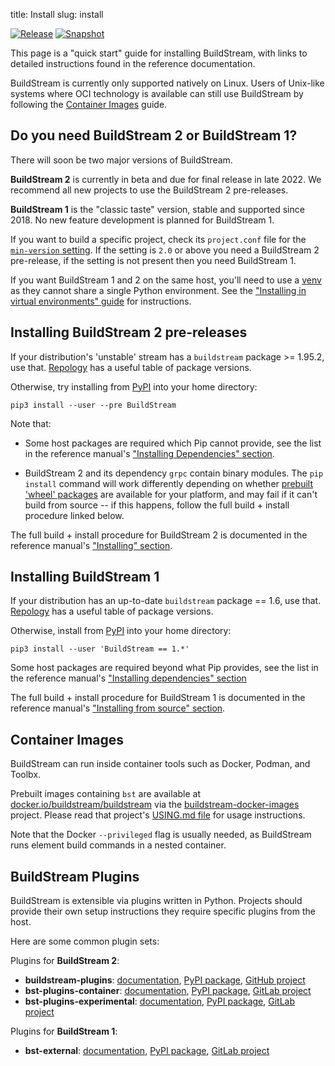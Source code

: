 title: Install
slug: install

[![Release](https://docs.buildstream.build/master/_static/release.svg)](https://docs.buildstream.build/master/_static/release.html) [![Snapshot](https://docs.buildstream.build/master/_static/snapshot.svg)](https://docs.buildstream.build/master/_static/snapshot.html)

This page is a "quick start" guide for installing BuildStream, with links
to detailed instructions found in the reference documentation.

BuildStream is currently only supported natively on Linux. Users of
Unix-like systems where OCI technology is available can still use BuildStream
by following the [Container Images](#container-images) guide.

## Do you need BuildStream 2 or BuildStream 1?

There will soon be two major versions of BuildStream.

**BuildStream 2** is currently in beta and due for final release in late 2022.
We recommend all new projects to use the BuildStream 2 pre-releases.

**BuildStream 1** is the "classic taste" version, stable and supported
since 2018. No new feature development is planned for BuildStream 1.

If you want to build a specific project, check its `project.conf` file for the
[`min-version` setting](https://docs.buildstream.build/master/format_project.html#minimum-version).
If the setting is `2.0` or above you need a BuildStream 2 pre-release, if the
setting is not present then you need BuildStream 1.

If you want BuildStream 1 and 2 on the same host, you'll need to use a
[venv] as they cannot share a single Python environment. See the
["Installing in virtual environments" guide](https://docs.buildstream.build/master/main_install.html#installing-in-virtual-environments)
for instructions.

## Installing BuildStream 2 pre-releases

If your distribution's 'unstable' stream has a `buildstream` package >= 1.95.2,
use that. [Repology] has a useful table of package versions.

Otherwise, try installing from [PyPI] into your home directory:

    pip3 install --user --pre BuildStream

Note that:

  * Some host packages are required which Pip cannot provide, see the list in
    the reference manual's
    ["Installing Dependencies" section](https://docs.buildstream.build/master/main_install.html#installing-dependencies).

  * BuildStream 2 and its dependency `grpc` contain binary modules. The `pip
    install` command will work differently depending on whether
    [prebuilt 'wheel' packages](https://pypi.org/project/BuildStream/#files) are
    available for your platform, and may fail if it can't build from source --
    if this happens, follow the full build + install procedure linked below.

The full build + install procedure for BuildStream 2 is documented in the
reference manual's ["Installing" section](https://docs.buildstream.build/master/main_install.html).

## Installing BuildStream 1

If your distribution has an up-to-date `buildstream` package == 1.6, use that.
[Repology] has a useful table of package versions.

Otherwise, install from [PyPI] into your home directory:

    pip3 install --user 'BuildStream == 1.*'

Some host packages are required beyond what Pip provides, see the list in
the reference manual's
["Installing dependencies" section](https://docs.buildstream.build/1.6/install_linux_distro.html#installing-dependencies)

The full build + install procedure for BuildStream 1 is documented in the
reference manual's
["Installing from source" section](https://docs.buildstream.build/1.6/install_linux_distro.html#installing-from-source).

## Container Images

BuildStream can run inside container tools such as Docker, Podman, and Toolbx.

Prebuilt images containing `bst` are available at
[docker.io/buildstream/buildstream] via the [buildstream-docker-images]
project. Please read that project's
[USING.md file](https://gitlab.com/BuildStream/buildstream-docker-images/-/blob/master/USING.md)
for usage instructions.

Note that the Docker `--privileged` flag is usually needed, as BuildStream runs
element build commands in a nested container.

## BuildStream Plugins

BuildStream is extensible via plugins written in Python. Projects should
provide their own setup instructions they require specific plugins from the
host.

Here are some common plugin sets:

Plugins for **BuildStream 2**:

 * **buildstream-plugins**:
   [documentation](https://apache.github.io/buildstream-plugins/),
   [PyPI package](https://pypi.org/project/buildstream-plugins/),
   [GitHub project](https://github.com/apache/buildstream-plugins/)
 * **bst-plugins-container**:
   [documentation](https://buildstream.gitlab.io/bst-plugins-container/),
   [PyPI package](https://pypi.org/project/bst-plugins-container/),
   [GitLab project](https://gitlab.com/BuildStream/bst-plugins-container)
 * **bst-plugins-experimental**:
   [documentation](https://buildstream.gitlab.io/bst-plugins-experimental),
   [PyPI package](https://pypi.org/project/bst-plugins-experimental/),
   [GitLab project](https://gitlab.com/BuildStream/bst-plugins-experimental)

Plugins for **BuildStream 1**:

  * **bst-external**:
    [documentation](https://buildstream.gitlab.io/bst-external/),
    [PyPI package](https://pypi.org/project/BuildStream-external/#history),
    [GitLab project](https://gitlab.com/BuildStream/bst-external)

[buildstream-docker-images]: https://gitlab.com/BuildStream/buildstream-docker-images/
[docker.io/buildstream/buildstream]: https://hub.docker.com/r/buildstream/buildstream
[BuildStream docs]: https://docs.buildstream.build
[Repology]: https://repology.org/project/buildstream/versions
[PyPI]: https://www.pypi.org/project/BuildStream/
[venv]: https://docs.python.org/3/library/venv.html
